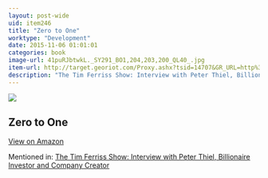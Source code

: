 ```yaml
---
layout: post-wide
uid: item246
title: "Zero to One"
worktype: "Development"
date: 2015-11-06 01:01:01
categories: book
image-url: 41puRJbtwkL._SY291_BO1,204,203,200_QL40_.jpg
item-url: http://target.georiot.com/Proxy.ashx?tsid=14707&GR_URL=http%3A%2F%2Fwww.amazon.com%2FZero-One-Notes-Startups-Future%2Fdp%2F0804139296%2F
description: "The Tim Ferriss Show: Interview with Peter Thiel, Billionaire Investor and Company Creator"
---
```

<a href="http://target.georiot.com/Proxy.ashx?tsid=14707&GR_URL=http%3A%2F%2Fwww.amazon.com%2FZero-One-Notes-Startups-Future%2Fdp%2F0804139296%2F" target="blank"><img src="../../../../img/thumbs/41puRJbtwkL._SY291_BO1,204,203,200_QL40_.jpg" class="prod-img"></a>
<h2>Zero to One</h2>
<p><a class="btn btn-primary" href="http://target.georiot.com/Proxy.ashx?tsid=14707&GR_URL=http%3A%2F%2Fwww.amazon.com%2FZero-One-Notes-Startups-Future%2Fdp%2F0804139296%2F" target="blank">View on Amazon</a><p>
<p>Mentioned in: <a href="http://fourhourworkweek.com/2014/09/09/peter-thiel/" target="blank">The Tim Ferriss Show: Interview with Peter Thiel, Billionaire Investor and Company Creator</a></p>
